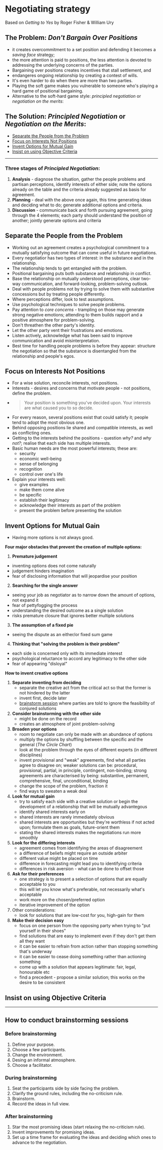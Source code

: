 # Negotiating strategy <!-- omit in toc -->

Based on _Getting to Yes_ by Roger Fisher & William Ury

## The Problem: _Don't Bargain Over Positions_ <!-- omit in toc -->
  - it creates overcommitment to a set position and defending it becomes a _saving face_ strategy; 
  - the more attention is paid to positions, the less attention is devoted to addressing the underlying concerns of the parties. 
  - Bargaining over positions creates incentives that stall settlement, and 
  - endangeres ongoing relationship by creating a contest of wills.
  - It's even harder to do when there are more than two parties.
  - Playing the soft game makes you vulnerable to someone who's playing a hard game of positional bargaining.
  - Alternative to the soft-hard game style: _principled negotiation_ or _negotiation on the merits_:

## The Solution: _Principled Negotiation_ or _Negotiation on the Merits_: <!-- omit in toc -->
- [Separate the People from the Problem](#separate-the-people-from-the-problem)
- [Focus on Interests Not Positions](#focus-on-interests-not-positions)
- [Invent Options for Mutual Gain](#invent-options-for-mutual-gain)
- [Insist on using Objective Criteria](#insist-on-using-objective-criteria)

---

### Three stages of _Principled Negotiation_:

1. **Analysis** - diagnose the situation, gather the people problems and partisan perceptions, identify interests of either side; note the options already on the table and the criteria already suggested as basis for agreement.
2. **Planning** - deal with the above once again, this time generating ideas and deciding what to do; generate additional options and criteria.
3. **Discussion** - communicate back and forth pursuing agreement, going through the 4 elements; each party should understand the position of another; jointly generate options and criteria
   
## Separate the People from the Problem

* Working out an agreement creates a psychological commitment to a mutually satisfying outcome that can come useful in future negotiations.
* Every negotiatior has two types of interest: in the substance and in the relationship.
* The relationship tends to get entangled with the problem. 
* Positional bargaining puts both substance and relationship in conflict.
* Base the relationship on mutually understood perceptions, clear two-way communication, and forward-looking, problem-solving outlook.
* Deal with people problems not by trying to solve them with substantive concessions but by treating people differently.
* Where perceptions differ, look to test assumptions.
* Use psychological techniques to solve people problems.
* Pay attention to _core concerns_ - trampling on those may generate strong negative emotions; attending to them builds rapport and a positive atmosphere for problem-solving.
* Don't threathen the other party's identity.
* Let the other party vent their frustrations and emotions.
* Listen actively, acknowledge what has been said to improve communication and avoid misinterpretation.
* Best time for handling people problems is before they appear: structure the negotiation so that the substance is disentangled from the relationship and people's egos.


## Focus on Interests Not Positions

* For a wise solution, reconcile interests, not positions.
* Interests - desires and concerns that motivate people - not positions, define the problem.
* > Your position is something you've decided upon. Your interests are what caused you to so decide.
* For every reason, several positions exist that could satisfy it; people tend to adopt the most obvious one.
* Behind opposing positions lie shared and compatible interests, as well as conflicting ones.
* Getting to the interests behind the positions - question _why?_ and _why not?_; realise that each side has multiple interests.
* Basic human needs are the most powerful interests; these are: 
  * security
  * economic well-being
  * sense of belonging
  * recognition
  * control over one's life
* Explain your interests well: 
  * give examples
  * make them come alive
  * be specific
  * establish their legitimacy
  * acknowledge their interests as part of the problem
  * present the problem before presenting the solution


## Invent Options for Mutual Gain

* Having more options is not always good.

**Four major obstacles that prevent the creation of multiple options:**

1. **Premature judgement**
  - inventing options does not come naturally
  - judgement hinders imagination
  - fear of disclosing information that will jeopardise your position
2. **Searching for the single answer**
  - seeing your job as negotiator as to narrow down the amount of options, not expand it
  - fear of pettyfogging the process
  - understanding the desired outcome as a single solution
  - risks premature closure that ignores better multiple solutions
3. **The assumption of a fixed pie**
  - seeing the dispute as an either/or fixed sum game
4. **Thinking that "solving the problem is their problem"**
  - each side is concerned only with its immediate interest
  - psychological reluctance to accord any legitimacy to the other side
  - fear of appearing "disloyal"

**How to invent creative options**

1. **Separate inventing from deciding**
   - separate the creative act from the critical act so that the former is not hindered by the latter
   - invent first, decide later
   - [brainstorm session](#how-to-conduct-brainstorming-sessions) where parties are told to ignore the feasibility of conjured solutions
2. **Consider brainstorming with the other side**
   - might be done on the record
   - creates an atmosphere of joint problem-solving
3. **Broaden your options**
   - room to negotiate can only be made with an abundance of options
   - multiply the options by shuffling between the specific and the general (_The Circle Chart_)
   - look at the problem through the eyes of different experts (in different disciplines)
   - invent provisional and "weak" agreements, find what all parties agree to disagree on; weaker solutions can be: procedural, provisional, partial, in principle, contingent, non-binding; strong agreements are characterised by being: substantive, permanent, comprehensive, final, unconditional, binding
   - change the scope of the problem, fraction it
   - find ways to sweaten a weak deal
4. **Look for mutual gain**
   - try to satisfy each side with a creative solution or begin the development of a relationship that will be mutually advantegous 
   - identify shared interests early on
   - shared interests are rarely immediately obvious
   - shared interests are opportunities but they're worthless if not acted upon; formulate them as goals, future-orient them
   - stating the shared interests makes the negotiations run more smoothly
5. **Look for the differing interests**
   - agreement comes from identifying the areas of disagreement
   - a difference of beliefs might require an outside arbiter
   - different value might be placed on time
   - difference in forecasting might lead you to identifying criteria
   - differences in risk aversion - what can be done to offset those
6. **Ask for their preferences**
   - one strategy is to present a selection of options that are equally acceptable to you    
   - this will let you know what's preferable, not necessarily what's acceptable
   - work more on the chosen/preferred option
   - iterative improvement of the option
7. Other considerations:
   - look for solutions that are low-cost for you, high-gain for them
8. **Make their decision easy**
   - focus on one person from the opposing party when trying to "put yourself in their shoes"
   - find solutions that are easy to implement even if they don't get them all they want
   - it can be easier to refrain from action rather than stopping something that's underway
   - it can be easier to cease doing something rather than actioning something
   - come up with a solution that appears legitimate: fair, legal, honourable etc
   - find a precedent - propose a similar solution; this works on the desire to be consistent  


## Insist on using Objective Criteria

---

## How to conduct brainstorming sessions <!-- omit in toc -->

### Before brainstorming <!-- omit in toc -->

1. Define your purpose.
2. Choose a few participants.
3. Change the environment.
4. Desing an informal atmosphere.
5. Choose a facilitator.

### During brainstorming <!-- omit in toc -->

1. Seat the participants side by side facing the problem.
2. Clarify the ground rules, including the no-criticism rule.
3. Brainstorm.
4. Record the ideas in full view.

### After brainstorming <!-- omit in toc -->

1. Star the most promising ideas (start relaxing the no-criticism rule).
2. Invent improvements for promising ideas.
3. Set up a time frame for evaluating the ideas and deciding which ones to advance to the negotiation.
